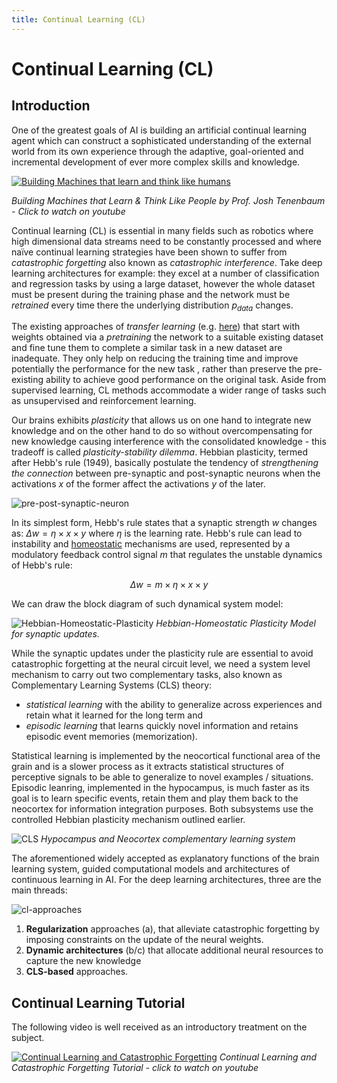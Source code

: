 ```yaml
---
title: Continual Learning (CL)
---
```


# Continual Learning (CL)

## Introduction 

One of the greatest goals of AI is building an artificial continual learning agent which can construct a sophisticated understanding of the external world from its own experience through the adaptive, goal-oriented and incremental development of ever more complex skills and knowledge. 

[![Building Machines that learn and think like humans](https://img.youtube.com/vi/RB78vRUO6X8/0.jpg)](https://www.youtube.com/watch?v=RB78vRUO6X8)

*Building Machines that Learn & Think Like People by Prof. Josh Tenenbaum - Click to watch on youtube*

Continual learning (CL) is essential in many fields such as robotics where high dimensional data streams need to be constantly processed and where naïve continual learning strategies have been shown to suffer from _catastrophic forgetting_ also known as _catastrophic interference_. Take deep learning architectures for example: they excel at a number of classification and regression tasks by using a large dataset, however the whole dataset must be present during the training phase and the  network must be _retrained_ every time there the underlying distribution $p_{data}$ changes.  

The existing approaches of _transfer learning_ (e.g. [here](https://arxiv.org/abs/1901.08149)) that start with weights obtained via a _pretraining_ the network to a suitable existing dataset and fine tune them to complete a similar task in a new dataset are inadequate. They only help on reducing the training time and improve  potentially the  performance for the new task , rather than preserve the pre-existing ability to achieve good performance on the original task. Aside from supervised learning, CL methods accommodate a wider range of tasks such as unsupervised and reinforcement learning.  

Our brains exhibits _plasticity_ that allows us on one hand to integrate new knowledge and on the other hand to do so without overcompensating for new knowledge causing interference with the consolidated knowledge - this tradeoff is called _plasticity-stability dilemma_.  Hebbian plasticity, termed after Hebb's rule (1949), basically postulate the tendency of _strengthening the connection_ between pre-synaptic and post-synaptic neurons when the activations $x$ of the former affect the activations $y$ of the later. 

![pre-post-synaptic-neuron](images/pre-post-synaptic-neuron.png)

In its simplest form, Hebb's rule states that a synaptic strength $w$ changes as: $\Delta w = \eta \times x \times y$ where $\eta$ is the learning rate. Hebb's rule can lead to instability and [homeostatic](https://en.wikipedia.org/wiki/Homeostasis) mechanisms are used, represented by a modulatory feedback control signal $m$ that regulates the unstable dynamics of Hebb's rule:

$$ \Delta w = m \times \eta × x \times y$$

We can draw the block diagram of such dynamical system model:

![Hebbian-Homeostatic-Plasticity](images/Hebbian-Homeostatic-Plasticity.png)
*Hebbian-Homeostatic Plasticity Model for synaptic updates.*

While the synaptic updates under the plasticity rule are essential to avoid catastrophic forgetting at the neural circuit level, we need a system level mechanism to carry out two complementary tasks, also known as Complementary Learning Systems (CLS) theory: 

* _statistical learning_ with the ability to generalize across experiences and retain what it learned for the long term and 
* _episodic learning_ that learns quickly novel information and retains episodic event memories (memorization). 

Statistical learning is implemented by the neocortical functional area of the grain and is a slower process as it extracts statistical structures of perceptive signals to be able to generalize to novel examples / situations. Episodic leanring, implemented in the hypocampus, is much faster as its goal is to learn specific events, retain them and play them back to the neocortex for information integration purposes. Both subsystems use the controlled Hebbian plasticity mechanism outlined earlier. 

![CLS](images/CLS.png)
*Hypocampus and Neocortex complementary learning system*

The aforementioned widely accepted as explanatory functions of the brain learning system, guided computational models and architectures of continuous learning in AI. For the deep learning architectures, three are the main threads: 

![cl-approaches](images/cl-approaches.png)

1. **Regularization** approaches (a), that alleviate catastrophic forgetting by imposing constraints on the update of the neural weights.  
2. **Dynamic architectures** (b/c) that allocate additional neural resources to capture the new knowledge 
3. **CLS-based** approaches. 

## Continual Learning Tutorial

The following video is well received as an introductory treatment on the subject. 

[![Continual Learning and Catastrophic Forgetting](https://img.youtube.com/vi/vjaq03IYgSk/0.jpg)](https://www.youtube.com/watch?v=vjaq03IYgSk)
_Continual Learning and Catastrophic Forgetting Tutorial - click to watch on youtube_

<!-- ## Relationship between Continual and Meta Learning

<div id="presentation-embed-38930881"></div>
<script src='https://slideslive.com/embed_presentation.js'></script>
<script>
    embed = new SlidesLiveEmbed('presentation-embed-38930881', {
        presentationId: '38930881',
        autoPlay: false, // change to true to autoplay the embedded presentation
        verticalEnabled: true
    });
</script> -->
